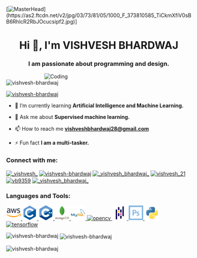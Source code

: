 [![MasterHead]([[https://1.bp.blogspot.com/-7A4WynwLsM...](https://as2.ftcdn.net/v2/jpg/03/73/81/05/1000_F_373810585_TiCkmXfiV0sBB6RhlcR2RbJOcucsipf2.jpg))](https://as2.ftcdn.net/v2/jpg/03/73/81/05/1000_F_373810585_TiCkmXfiV0sBB6RhlcR2RbJOcucsipf2.jpg)]
<h1 align="center">Hi 👋, I'm VISHVESH BHARDWAJ</h1>
<h3 align="center">I am passionate about programming and design.</h3>
<img align="right" alt="Coding" width="400" src="https://img.etimg.com/thumb/height-450,width-600,imgsize-638053,msid-84146056/.jpg">


<p align="left"> <img src="https://komarev.com/ghpvc/?username=vishvesh-bhardwaj&label=Profile%20views&color=0e75b6&style=flat" alt="vishvesh-bhardwaj" /> </p>

<p align="left"> <a href="https://github.com/ryo-ma/github-profile-trophy"><img src="https://github-profile-trophy.vercel.app/?username=vishvesh-bhardwaj" alt="vishvesh-bhardwaj" /></a> </p>

- 🌱 I’m currently learning **Artificial Intelligence and Machine Learning.**

- 💬 Ask me about **Supervised machine learning.**

- 📫 How to reach me **vishveshbhardwaj28@gmail.com**

- ⚡ Fun fact **I am a multi-tasker.**

<h3 align="left">Connect with me:</h3>
<p align="left">
<a href="https://twitter.com/_vishvesh_" target="blank"><img align="center" src="https://raw.githubusercontent.com/rahuldkjain/github-profile-readme-generator/master/src/images/icons/Social/twitter.svg" alt="_vishvesh_" height="30" width="40" /></a>
<a href="https://linkedin.com/in/vishvesh-bhardwaj" target="blank"><img align="center" src="https://raw.githubusercontent.com/rahuldkjain/github-profile-readme-generator/master/src/images/icons/Social/linked-in-alt.svg" alt="vishvesh-bhardwaj" height="30" width="40" /></a>
<a href="https://instagram.com/_vishvesh_bhardwaj_" target="blank"><img align="center" src="https://raw.githubusercontent.com/rahuldkjain/github-profile-readme-generator/master/src/images/icons/Social/instagram.svg" alt="_vishvesh_bhardwaj_" height="30" width="40" /></a>
<a href="https://www.codechef.com/users/vishvesh_21" target="blank"><img align="center" src="https://cdn.jsdelivr.net/npm/simple-icons@3.1.0/icons/codechef.svg" alt="vishvesh_21" height="30" width="40" /></a>
<a href="https://www.hackerrank.com/vb9359" target="blank"><img align="center" src="https://raw.githubusercontent.com/rahuldkjain/github-profile-readme-generator/master/src/images/icons/Social/hackerrank.svg" alt="vb9359" height="30" width="40" /></a>
<a href="https://www.leetcode.com/_vishvesh_bhardwaj_" target="blank"><img align="center" src="https://raw.githubusercontent.com/rahuldkjain/github-profile-readme-generator/master/src/images/icons/Social/leet-code.svg" alt="_vishvesh_bhardwaj_" height="30" width="40" /></a>
</p>

<h3 align="left">Languages and Tools:</h3>
<p align="left"> <a href="https://aws.amazon.com" target="_blank" rel="noreferrer"> <img src="https://raw.githubusercontent.com/devicons/devicon/master/icons/amazonwebservices/amazonwebservices-original-wordmark.svg" alt="aws" width="40" height="40"/> </a> <a href="https://www.cprogramming.com/" target="_blank" rel="noreferrer"> <img src="https://raw.githubusercontent.com/devicons/devicon/master/icons/c/c-original.svg" alt="c" width="40" height="40"/> </a> <a href="https://www.w3schools.com/cpp/" target="_blank" rel="noreferrer"> <img src="https://raw.githubusercontent.com/devicons/devicon/master/icons/cplusplus/cplusplus-original.svg" alt="cplusplus" width="40" height="40"/> </a> <a href="https://www.mongodb.com/" target="_blank" rel="noreferrer"> <img src="https://raw.githubusercontent.com/devicons/devicon/master/icons/mongodb/mongodb-original-wordmark.svg" alt="mongodb" width="40" height="40"/> </a> <a href="https://www.mysql.com/" target="_blank" rel="noreferrer"> <img src="https://raw.githubusercontent.com/devicons/devicon/master/icons/mysql/mysql-original-wordmark.svg" alt="mysql" width="40" height="40"/> </a> <a href="https://opencv.org/" target="_blank" rel="noreferrer"> <img src="https://www.vectorlogo.zone/logos/opencv/opencv-icon.svg" alt="opencv" width="40" height="40"/> </a> <a href="https://pandas.pydata.org/" target="_blank" rel="noreferrer"> <img src="https://raw.githubusercontent.com/devicons/devicon/2ae2a900d2f041da66e950e4d48052658d850630/icons/pandas/pandas-original.svg" alt="pandas" width="40" height="40"/> </a> <a href="https://www.photoshop.com/en" target="_blank" rel="noreferrer"> <img src="https://raw.githubusercontent.com/devicons/devicon/master/icons/photoshop/photoshop-line.svg" alt="photoshop" width="40" height="40"/> </a> <a href="https://www.python.org" target="_blank" rel="noreferrer"> <img src="https://raw.githubusercontent.com/devicons/devicon/master/icons/python/python-original.svg" alt="python" width="40" height="40"/> </a> <a href="https://www.tensorflow.org" target="_blank" rel="noreferrer"> <img src="https://www.vectorlogo.zone/logos/tensorflow/tensorflow-icon.svg" alt="tensorflow" width="40" height="40"/> </a> </p>

<p><img align="left" src="https://github-readme-stats.vercel.app/api/top-langs?username=vishvesh-bhardwaj&show_icons=true&locale=en&layout=compact" alt="vishvesh-bhardwaj" /></p>

<p>&nbsp;<img align="center" src="https://github-readme-stats.vercel.app/api?username=vishvesh-bhardwaj&show_icons=true&locale=en" alt="vishvesh-bhardwaj" /></p>

<p><img align="center" src="https://github-readme-streak-stats.herokuapp.com/?user=vishvesh-bhardwaj&" alt="vishvesh-bhardwaj" /></p>
